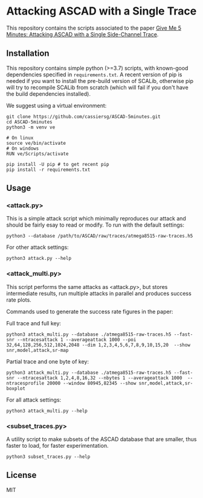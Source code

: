 # Attacking ASCAD with a Single Trace

This repository contains the scripts associated to the paper [Give Me 5 Minutes:
Attacking ASCAD with a Single Side-Channel
Trace](https://eprint.iacr.org/2021/817).

## Installation

This repository contains simple python (>=3.7) scripts, with known-good
dependencies specified in `requirements.txt`.
A recent version of pip is needed if you want to install the pre-build version
of SCALib, otherwise pip will try to recompile SCALib from scratch (which will
fail if you don't have the build dependencies installed).

We suggest using a virtual environment:
```
git clone https://github.com/cassiersg/ASCAD-5minutes.git
cd ASCAD-5minutes
python3 -m venv ve

# On linux
source ve/bin/activate
# On windows
RUN ve/Scripts/activate

pip install -U pip # to get recent pip
pip install -r requirements.txt
```

## Usage

### <attack.py>

This is a simple attack script which minimally reproduces our attack and should
be fairly esay to read or modify.
To run with the default settings:
```
python3 --database /path/to/ASCAD/raw/traces/atmega8515-raw-traces.h5
```

For other attack settings:
```
python3 attack.py --help
```

### <attack_multi.py>

This script performs the same attacks as <attack.py>, but stores intermediate
results, run multiple attacks in parallel and produces success rate plots.

Commands used to generate the success rate figures in the paper:

Full trace and full key:
```
python3 attack_multi.py --database ./atmega8515-raw-traces.h5 --fast-snr --ntracesattack 1 --averageattack 1000 --poi 32,64,128,256,512,1024,2048 --dim 1,2,3,4,5,6,7,8,9,10,15,20  --show snr,model,attack,sr-map
```

Partial trace and one byte of key:
```
python3 attack_multi.py --database ./atmega8515-raw-traces.h5 --fast-snr --ntracesattack 1,2,4,8,16,32 --nbytes 1 --averageattack 1000  --ntracesprofile 20000 --window 80945,82345 --show snr,model,attack,sr-boxplot
```

For all attack settings:
```
python3 attack_multi.py --help
```

### <subset_traces.py>

A utility script to make subsets of the ASCAD database that are smaller, thus
faster to load, for faster experimentation.
```
python3 subset_traces.py --help
```

## License

MIT
